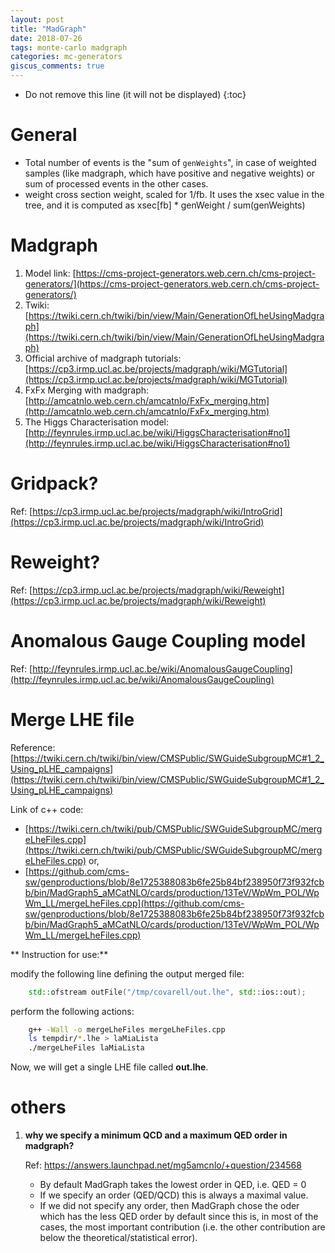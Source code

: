 ```yaml
---
layout: post
title: "MadGraph"
date: 2018-07-26
tags: monte-carlo madgraph
categories: mc-generators
giscus_comments: true
---
```


- Do not remove this line (it will not be displayed)
  {:toc}

# General

- Total number of events is the "sum of `genWeights`", in case of weighted samples (like madgraph, which have positive and negative weights) or sum of processed events in the other cases.
- weight cross section weight, scaled for 1/fb. It uses the xsec value in the tree, and it is computed as xsec[fb] \* genWeight / sum(genWeights)

# Madgraph

1. Model link: [https://cms-project-generators.web.cern.ch/cms-project-generators/](https://cms-project-generators.web.cern.ch/cms-project-generators/)
2. Twiki: [https://twiki.cern.ch/twiki/bin/view/Main/GenerationOfLheUsingMadgraph](https://twiki.cern.ch/twiki/bin/view/Main/GenerationOfLheUsingMadgraph)
3. Official archive of madgraph tutorials: [https://cp3.irmp.ucl.ac.be/projects/madgraph/wiki/MGTutorial](https://cp3.irmp.ucl.ac.be/projects/madgraph/wiki/MGTutorial)
4. FxFx Merging with madgraph: [http://amcatnlo.web.cern.ch/amcatnlo/FxFx_merging.htm](http://amcatnlo.web.cern.ch/amcatnlo/FxFx_merging.htm)
5. The Higgs Characterisation model: [http://feynrules.irmp.ucl.ac.be/wiki/HiggsCharacterisation#no1](http://feynrules.irmp.ucl.ac.be/wiki/HiggsCharacterisation#no1)

# Gridpack?

Ref: [https://cp3.irmp.ucl.ac.be/projects/madgraph/wiki/IntroGrid](https://cp3.irmp.ucl.ac.be/projects/madgraph/wiki/IntroGrid)

# Reweight?

Ref: [https://cp3.irmp.ucl.ac.be/projects/madgraph/wiki/Reweight](https://cp3.irmp.ucl.ac.be/projects/madgraph/wiki/Reweight)

# Anomalous Gauge Coupling model

Ref: [http://feynrules.irmp.ucl.ac.be/wiki/AnomalousGaugeCoupling](http://feynrules.irmp.ucl.ac.be/wiki/AnomalousGaugeCoupling)

# Merge LHE file

Reference: [https://twiki.cern.ch/twiki/bin/view/CMSPublic/SWGuideSubgroupMC#1_2_Using_pLHE_campaigns](https://twiki.cern.ch/twiki/bin/view/CMSPublic/SWGuideSubgroupMC#1_2_Using_pLHE_campaigns)

Link of c++ code:

- [https://twiki.cern.ch/twiki/pub/CMSPublic/SWGuideSubgroupMC/mergeLheFiles.cpp](https://twiki.cern.ch/twiki/pub/CMSPublic/SWGuideSubgroupMC/mergeLheFiles.cpp) or,
- [https://github.com/cms-sw/genproductions/blob/8e1725388083b6fe25b84bf238950f73f932fcbb/bin/MadGraph5_aMCatNLO/cards/production/13TeV/WpWm_POL/WpWm_LL/mergeLheFiles.cpp](https://github.com/cms-sw/genproductions/blob/8e1725388083b6fe25b84bf238950f73f932fcbb/bin/MadGraph5_aMCatNLO/cards/production/13TeV/WpWm_POL/WpWm_LL/mergeLheFiles.cpp)

** Instruction for use:**

modify the following line defining the output merged file:

```c++
    std::ofstream outFile("/tmp/covarell/out.lhe", std::ios::out);
```

perform the following actions:

```bash
    g++ -Wall -o mergeLheFiles mergeLheFiles.cpp
    ls tempdir/*.lhe > laMiaLista
    ./mergeLheFiles laMiaLista
```

Now, we will get a single LHE file called **out.lhe**.

# others

1.  **why we specify a minimum QCD and a maximum QED order in madgraph?**

    Ref: https://answers.launchpad.net/mg5amcnlo/+question/234568

    - By default MadGraph takes the lowest order in QED, i.e. QED = 0
    - If we specify an order (QED/QCD) this is always a maximal value.
    - If we did not specify any order, then MadGraph chose the oder which has the less QED order by default since this is, in most of the cases, the most important contribution (i.e. the other contribution are below the theoretical/statistical error).
